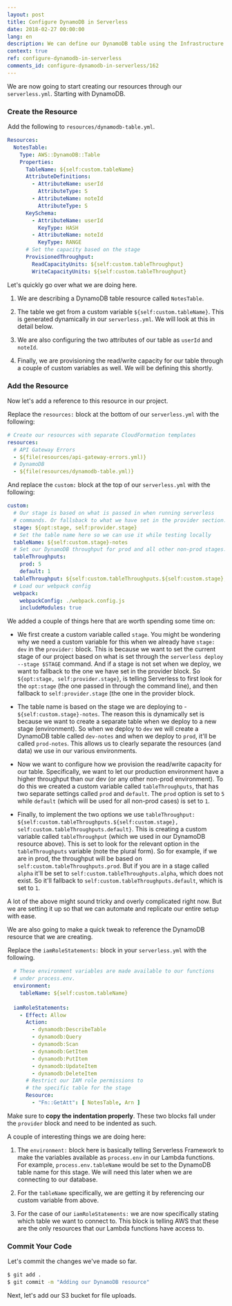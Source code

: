 ```yaml
---
layout: post
title: Configure DynamoDB in Serverless
date: 2018-02-27 00:00:00
lang: en
description: We can define our DynamoDB table using the Infrastructure as Code pattern by using CloudFormation in our serverless.yml. We are going to define the AttributeDefinitions, KeySchema, and ProvisionedThroughput.
context: true
ref: configure-dynamodb-in-serverless
comments_id: configure-dynamodb-in-serverless/162
---
```


We are now going to start creating our resources through our `serverless.yml`. Starting with DynamoDB.

### Create the Resource

<img class="code-marker" src="/assets/s.png" />Add the following to `resources/dynamodb-table.yml`.

``` yml
Resources:
  NotesTable:
    Type: AWS::DynamoDB::Table
    Properties:
      TableName: ${self:custom.tableName}
      AttributeDefinitions:
        - AttributeName: userId
          AttributeType: S
        - AttributeName: noteId
          AttributeType: S
      KeySchema:
        - AttributeName: userId
          KeyType: HASH
        - AttributeName: noteId
          KeyType: RANGE
      # Set the capacity based on the stage
      ProvisionedThroughput:
        ReadCapacityUnits: ${self:custom.tableThroughput}
        WriteCapacityUnits: ${self:custom.tableThroughput}
```

Let's quickly go over what we are doing here.

1. We are describing a DynamoDB table resource called `NotesTable`.

2. The table we get from a custom variable `${self:custom.tableName}`. This is generated dynamically in our `serverless.yml`. We will look at this in detail below.

3. We are also configuring the two attributes of our table as `userId` and `noteId`.

4. Finally, we are provisioning the read/write capacity for our table through a couple of custom variables as well. We will be defining this shortly.

### Add the Resource

Now let's add a reference to this resource in our project.

<img class="code-marker" src="/assets/s.png" />Replace the `resources:` block at the bottom of our `serverless.yml` with the following:

``` yml
# Create our resources with separate CloudFormation templates
resources:
  # API Gateway Errors
  - ${file(resources/api-gateway-errors.yml)}
  # DynamoDB
  - ${file(resources/dynamodb-table.yml)}
```

<img class="code-marker" src="/assets/s.png" />And replace the `custom:` block at the top of our `serverless.yml` with the following:

``` yml
custom:
  # Our stage is based on what is passed in when running serverless
  # commands. Or fallsback to what we have set in the provider section.
  stage: ${opt:stage, self:provider.stage}
  # Set the table name here so we can use it while testing locally
  tableName: ${self:custom.stage}-notes
  # Set our DynamoDB throughput for prod and all other non-prod stages.
  tableThroughputs:
    prod: 5
    default: 1
  tableThroughput: ${self:custom.tableThroughputs.${self:custom.stage}, self:custom.tableThroughputs.default}
  # Load our webpack config
  webpack:
    webpackConfig: ./webpack.config.js
    includeModules: true
```

We added a couple of things here that are worth spending some time on:

- We first create a custom variable called `stage`. You might be wondering why we need a custom variable for this when we already have `stage: dev` in the `provider:` block. This is because we want to set the current stage of our project based on what is set through the `serverless deploy --stage $STAGE` command. And if a stage is not set when we deploy, we want to fallback to the one we have set in the provider block. So `${opt:stage, self:provider.stage}`, is telling Serverless to first look for the `opt:stage` (the one passed in through the command line), and then fallback to `self:provider.stage` (the one in the provider block.

- The table name is based on the stage we are deploying to - `${self:custom.stage}-notes`. The reason this is dynamically set is because we want to create a separate table when we deploy to a new stage (environment). So when we deploy to `dev` we will create a DynamoDB table called `dev-notes` and when we deploy to `prod`, it'll be called `prod-notes`. This allows us to clearly separate the resources (and data) we use in our various environments.

- Now we want to configure how we provision the read/write capacity for our table. Specifically, we want to let our production environment have a higher throughput than our dev (or any other non-prod environment). To do this we created a custom variable called `tableThroughputs`, that has two separate settings called `prod` and `default`. The `prod` option is set to `5` while `default` (which will be used for all non-prod cases) is set to `1`.

- Finally, to implement the two options we use `tableThroughput: ${self:custom.tableThroughputs.${self:custom.stage}, self:custom.tableThroughputs.default}`. This is creating a custom variable called `tableThroughput` (which we used in our DynamoDB resource above). This is set to look for the relevant option in the `tableThroughputs` variable (note the plural form). So for example, if we are in prod, the throughput will be based on `self:custom.tableThroughputs.prod`. But if you are in a stage called `alpha` it'll be set to `self:custom.tableThroughputs.alpha`, which does not exist. So it'll fallback to `self:custom.tableThroughputs.default`, which is set to `1`.

A lot of the above might sound tricky and overly complicated right now. But we are setting it up so that we can automate and replicate our entire setup with ease.

We are also going to make a quick tweak to reference the DynamoDB resource that we are creating.

<img class="code-marker" src="/assets/s.png" />Replace the `iamRoleStatements:` block in your `serverless.yml` with the following.

``` yml
  # These environment variables are made available to our functions
  # under process.env.
  environment:
    tableName: ${self:custom.tableName}

  iamRoleStatements:
    - Effect: Allow
      Action:
        - dynamodb:DescribeTable
        - dynamodb:Query
        - dynamodb:Scan
        - dynamodb:GetItem
        - dynamodb:PutItem
        - dynamodb:UpdateItem
        - dynamodb:DeleteItem
      # Restrict our IAM role permissions to
      # the specific table for the stage
      Resource:
        - "Fn::GetAtt": [ NotesTable, Arn ]
```

Make sure to **copy the indentation properly**. These two blocks fall under the `provider` block and need to be indented as such.

A couple of interesting things we are doing here:

1. The `environment:` block here is basically telling Serverless Framework to make the variables available as `process.env` in our Lambda functions. For example, `process.env.tableName` would be set to the DynamoDB table name for this stage. We will need this later when we are connecting to our database.

2. For the `tableName` specifically, we are getting it by referencing our custom variable from above.

3. For the case of our `iamRoleStatements:` we are now specifically stating which table we want to connect to. This block is telling AWS that these are the only resources that our Lambda functions have access to.

### Commit Your Code

<img class="code-marker" src="/assets/s.png" />Let's commit the changes we've made so far.

``` bash
$ git add .
$ git commit -m "Adding our DynamoDB resource"
```

Next, let's add our S3 bucket for file uploads.
